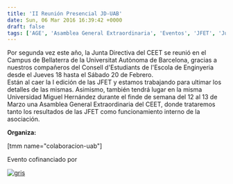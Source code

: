 ```yaml
---
title: 'II Reunión Presencial JD-UAB'
date: Sun, 06 Mar 2016 16:39:42 +0000
draft: false
tags: ['AGE', 'Asamblea General Extraordinaria', 'Eventos', 'JFET', 'Junta Directiva', 'Junta Directiva', 'Reunión', 'Reuniones', 'UAB', 'UMH', 'Universidad Autónoma de Barcelona', 'Universidad Miguel Hernández']
---
```


Por segunda vez este año, la Junta Directiva del CEET se reunió en el Campus de Bellaterra de la Universitat Autònoma de Barcelona, gracias a nuestros compañeros del Consell d'Estudiants de l'Escola de Enginyeria desde el Jueves 18 hasta el Sábado 20 de Febrero.  
Están al caer la I edición de las JFET y estamos trabajando para ultimar los detalles de las mismas. Asimismo, también tendrá lugar en la misma Universidad Miguel Hernández durante el finde de semana del 12 al 13 de Marzo una Asamblea General Extraordinaria del CEET, donde trataremos tanto los resultados de las JFET como funcionamiento interno de la asociación.

  

**Organiza:**

\[tmm name="colaboracion-uab"\]  

Evento cofinanciado por

[![gris](https://ceet.org.es/wp-content/uploads/2016/03/Logo-ministerio-300x83.jpg)](https://ceet.org.es/wp-content/uploads/2016/03/Logo-ministerio.jpg)